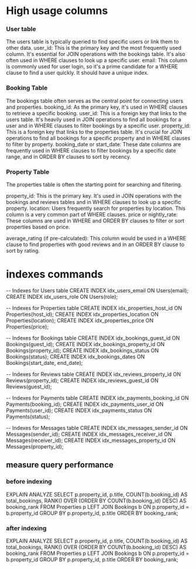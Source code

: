 # High usage columns
### User table
The users table is typically queried to find specific users or link them to other data.
user_id: This is the primary key and the most frequently used column. It's essential for JOIN operations with the bookings table. It's also often used in WHERE clauses to look up a specific user.
email: This column is commonly used for user login, so it's a prime candidate for a WHERE clause to find a user quickly. It should have a unique index.

### Booking Table
The bookings table often serves as the central point for connecting users and properties.
booking_id: As the primary key, it's used in WHERE clauses to retrieve a specific booking.
user_id: This is a foreign key that links to the users table. It's heavily used in JOIN operations to find all bookings for a user and in WHERE clauses to filter bookings by a specific user.
property_id: This is a foreign key that links to the properties table. It's crucial for JOIN operations to find all bookings for a specific property and in WHERE clauses to filter by property.
booking_date or start_date: These date columns are frequently used in WHERE clauses to filter bookings by a specific date range, and in ORDER BY clauses to sort by recency.

### Property Table
The properties table is often the starting point for searching and filtering.

property_id: This is the primary key. It's used in JOIN operations with the bookings and reviews tables and in WHERE clauses to look up a specific property.
location: Users frequently search for properties by location. This column is a very common part of WHERE clauses.
price or nightly_rate: These columns are used in WHERE and ORDER BY clauses to filter or sort properties based on price.

average_rating (if pre-calculated): This column would be used in a WHERE clause to find properties with good reviews and in an ORDER BY clause to sort by rating.

# indexes commands
-- Indexes for Users table
CREATE INDEX idx_users_email ON Users(email);
CREATE INDEX idx_users_role ON Users(role);

-- Indexes for Properties table
CREATE INDEX idx_properties_host_id ON Properties(host_id);
CREATE INDEX idx_properties_location ON Properties(location);
CREATE INDEX idx_properties_price ON Properties(price);

-- Indexes for Bookings table
CREATE INDEX idx_bookings_guest_id ON Bookings(guest_id);
CREATE INDEX idx_bookings_property_id ON Bookings(property_id);
CREATE INDEX idx_bookings_status ON Bookings(status);
CREATE INDEX idx_bookings_dates ON Bookings(start_date, end_date);

-- Indexes for Reviews table
CREATE INDEX idx_reviews_property_id ON Reviews(property_id);
CREATE INDEX idx_reviews_guest_id ON Reviews(guest_id);

-- Indexes for Payments table
CREATE INDEX idx_payments_booking_id ON Payments(booking_id);
CREATE INDEX idx_payments_user_id ON Payments(user_id);
CREATE INDEX idx_payments_status ON Payments(status);

-- Indexes for Messages table
CREATE INDEX idx_messages_sender_id ON Messages(sender_id);
CREATE INDEX idx_messages_receiver_id ON Messages(receiver_id);
CREATE INDEX idx_messages_property_id ON Messages(property_id);

## measure query performance
### before indexing
EXPLAIN ANALYZE
SELECT 
    p.property_id,
    p.title,
    COUNT(b.booking_id) AS total_bookings,
    RANK() OVER (ORDER BY COUNT(b.booking_id) DESC) AS booking_rank
FROM 
    Properties p
LEFT JOIN 
    Bookings b 
ON 
    p.property_id = b.property_id
GROUP BY 
    p.property_id, p.title
ORDER BY 
    booking_rank;
 ### after indexing
 EXPLAIN ANALYZE
SELECT 
    p.property_id,
    p.title,
    COUNT(b.booking_id) AS total_bookings,
    RANK() OVER (ORDER BY COUNT(b.booking_id) DESC) AS booking_rank
FROM 
    Properties p
LEFT JOIN 
    Bookings b 
ON 
    p.property_id = b.property_id
GROUP BY 
    p.property_id, p.title
ORDER BY 
    booking_rank;
